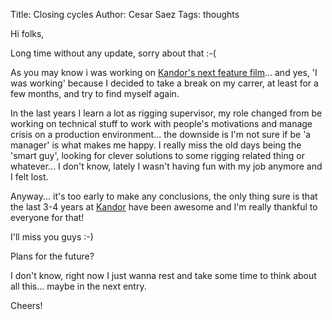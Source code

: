 Title: Closing cycles
Author: Cesar Saez
Tags: thoughts

Hi folks,

Long time without any update, sorry about that :-(

As you may know i was working on [Kandor's next feature film][1]... and
yes, 'I was working' because I decided to take a break on my carrer, at
least for a few months, and try to find myself again.

In the last years I learn a lot as rigging supervisor, my role changed
from be working on technical stuff to work with people's motivations and
manage crisis on a production environment... the downside is I'm not
sure if be 'a manager' is what makes me happy. I really miss the old
days being the 'smart guy', looking for clever solutions to some rigging
related thing or whatever... I don't know, lately I wasn't having fun
with my job anymore and I felt lost.

Anyway... it's too early to make any conclusions, the only thing sure is
that the last 3-4 years at [Kandor][2] have been awesome and I'm really
thankful to everyone for that!

I'll miss you guys :-)

Plans for the future?

I don't know, right now I just wanna rest and take some time to think
about all this... maybe in the next entry.

Cheers!

[1]: http://www.kandorgraphics.com/en/justin-and-knights-of-valour/
[2]: http://www.kandorgraphics.com/en/
